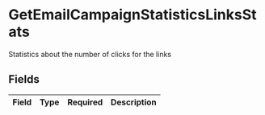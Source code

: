 # GetEmailCampaignStatisticsLinksStats

Statistics about the number of clicks for the links


## Fields

| Field       | Type        | Required    | Description |
| ----------- | ----------- | ----------- | ----------- |